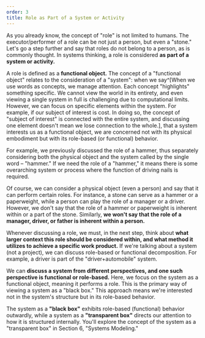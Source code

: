 ```yaml
---
order: 3
title: Role as Part of a System or Activity
---
```


As you already know, the concept of "role" is not limited to humans. The executor/performer of a role can be not just a person, but even a "stone." Let's go a step further and say that roles do not belong to a person, as is commonly thought. In systems thinking, a role is considered **as part of a system or activity.**

A role is defined as a **functional object.** The concept of a "functional object" relates to the consideration of a "system": when we say^[When we use words as concepts, we manage attention. Each concept "highlights" something specific. We cannot view the world in its entirety, and even viewing a single system in full is challenging due to computational limits. However, we can focus on specific elements within the system. For example, if our subject of interest is cost. In doing so, the concept of "subject of interest" is connected with the entire system, and discussing one element doesn't mean we lose connection to the whole.], that a system interests us as a functional object, we are concerned not with its physical embodiment but with its role-based (or functional) behavior.

For example, we previously discussed the role of a hammer, thus separately considering both the physical object and the system called by the single word – "hammer." If we need the role of a "hammer," it means there is some overarching system or process where the function of driving nails is required.

Of course, we can consider a physical object (even a person) and say that it can perform certain roles. For instance, a stone can serve as a hammer or a paperweight, while a person can play the role of a manager or a driver. However, we don't say that the role of a hammer or paperweight is inherent within or a part of the stone. Similarly, **we won't say that the role of a manager, driver, or father is inherent within a person.**

Whenever discussing a role, we must, in the next step, think about **what larger context this role should be considered within, and what method it utilizes to achieve a specific work product.** If we're talking about a system (not a project), we can discuss role-based or functional decomposition. For example, a driver is part of the "driver+automobile" system.

We can **discuss a system from different perspectives, and one such perspective is functional or role-based.** Here, we focus on the system as a functional object, meaning it performs a role. This is the primary way of viewing a system as a "black box." This approach means we're interested not in the system's structure but in its role-based behavior.

The system as a **"black box"** exhibits role-based (functional) behavior outwardly, while a system as a **"transparent box"** directs our attention to how it is structured internally. You'll explore the concept of the system as a "transparent box" in Section 6, "Systems Modeling."